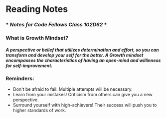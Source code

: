 # **Reading Notes**
### * *Notes for Code Fellows Class 102D62* *


### What is Growth Mindset? 
##### A perspective or belief that utilizes determination and effort, so you can transform and develop your self for the better. A Growth mindset encompasses the characteristics of having an open-mind and willinness for self-improvement. 

### Reminders:
- Don't be afraid to fail. Multiple attempts will be necessary. 
- Learn from your mistakes! Criticism from others can give you a new perspective. 
- Surround yourself with high-achievers! Their success will push you to higher standards of work.

  

  


